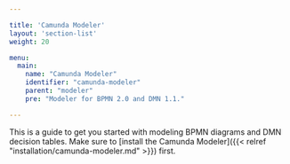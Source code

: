 ```yaml
---

title: 'Camunda Modeler'
layout: 'section-list'
weight: 20

menu:
  main:
    name: "Camunda Modeler"
    identifier: "camunda-modeler"
    parent: "modeler"
    pre: "Modeler for BPMN 2.0 and DMN 1.1."

---
```


This is a guide to get you started with modeling BPMN diagrams and DMN decision tables. Make sure to [install the Camunda Modeler]({{< relref "installation/camunda-modeler.md" >}}) first.
